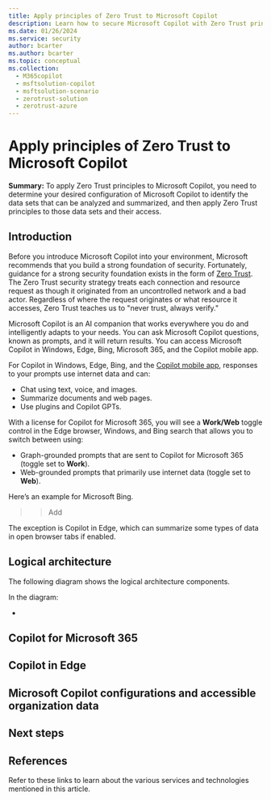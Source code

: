 ```yaml
---
title: Apply principles of Zero Trust to Microsoft Copilot
description: Learn how to secure Microsoft Copilot with Zero Trust principles. 
ms.date: 01/26/2024
ms.service: security
author: bcarter
ms.author: bcarter
ms.topic: conceptual
ms.collection: 
  - M365copilot 
  - msftsolution-copilot
  - msftsolution-scenario
  - zerotrust-solution
  - zerotrust-azure
---
```


# Apply principles of Zero Trust to Microsoft Copilot

**Summary:** To apply Zero Trust principles to Microsoft Copilot, you need to determine your desired configuration of Microsoft Copilot to identify the data sets that can be analyzed and summarized, and then apply Zero Trust principles to those data sets and their access.

## Introduction

Before you introduce Microsoft Copilot into your environment, Microsoft recommends that you build a strong foundation of security. Fortunately, guidance for a strong security foundation exists in the form of [Zero Trust](../zero-trust-overview.md). The Zero Trust security strategy treats each connection and resource request as though it originated from an uncontrolled network and a bad actor. Regardless of where the request originates or what resource it accesses, Zero Trust teaches us to "never trust, always verify."

Microsoft Copilot is an AI companion that works everywhere you do and intelligently adapts to your needs. You can ask Microsoft Copilot questions, known as prompts, and it will return results. You can access Microsoft Copilot in Windows, Edge, Bing, Microsoft 365, and the Copilot mobile app.

For Copilot in Windows, Edge, Bing, and the [Copilot mobile app](https://www.microsoft.com/copilot-app), responses to your prompts use internet data and can:

- Chat using text, voice, and images.
- Summarize documents and web pages.
- Use plugins and Copilot GPTs.

With a license for Copilot for Microsoft 365, you will see a **Work/Web** toggle control in the Edge browser, Windows, and Bing search that allows you to switch between using:

- Graph-grounded prompts that are sent to Copilot for Microsoft 365 (toggle set to **Work**).
- Web-grounded prompts that primarily use internet data (toggle set to **Web**).

Here’s an example for Microsoft Bing.

>> Add

The exception is Copilot in Edge, which can summarize some types of data in open browser tabs if enabled.

## Logical architecture

 The following diagram shows the logical architecture components.

<!---

:::image type="content" source="../media/copilot/logical-architecture-microsoft-365-copilot.svg" alt-text="Diagram of the logical architecture for Copilot." lightbox="../media/copilot/logical-architecture-microsoft-365-copilot.svg":::

--->


In the diagram:

- 

## Copilot for Microsoft 365


## Copilot in Edge


## Microsoft Copilot configurations and accessible organization data


## Next steps


## References

Refer to these links to learn about the various services and technologies mentioned in this article.

